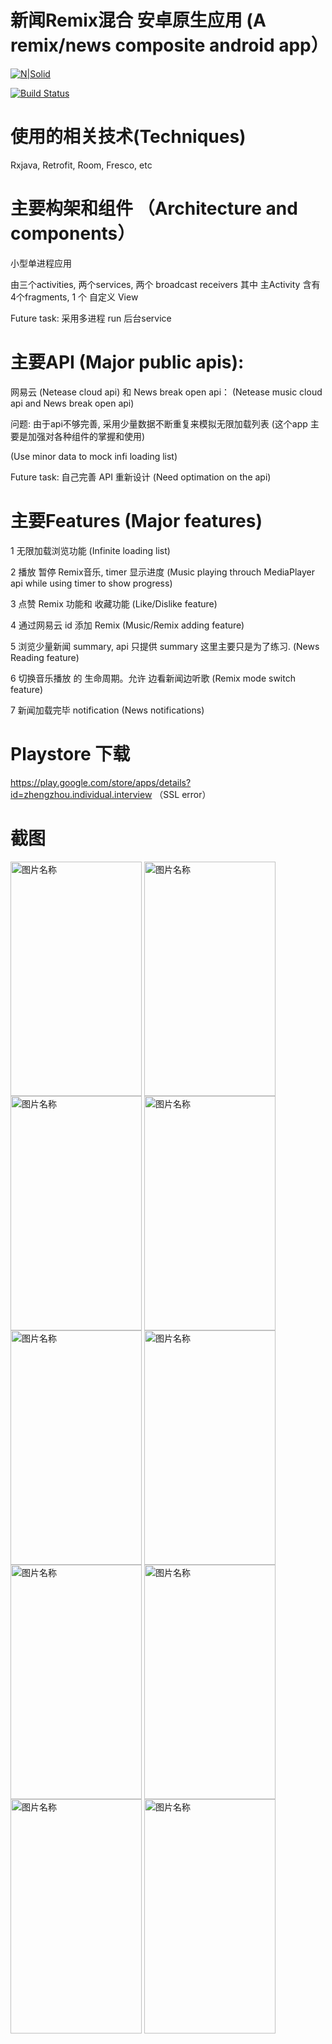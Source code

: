 # 新闻Remix混合 安卓原生应用 (A remix/news composite android app）

[![N|Solid](https://cldup.com/dTxpPi9lDf.thumb.png)](https://nodesource.com/products/nsolid)

[![Build Status](https://travis-ci.org/joemccann/dillinger.svg?branch=master)](https://travis-ci.org/joemccann/dillinger)

# 使用的相关技术(Techniques)

Rxjava, Retrofit, Room, Fresco, etc

# 主要构架和组件 （Architecture and components）

小型单进程应用

由三个activities, 两个services, 两个 broadcast receivers 其中 主Activity 含有4个fragments, 1 个 自定义 View

Future task: 采用多进程 run 后台service

# 主要API (Major public apis): 

网易云 (Netease cloud api) 和 News break open api： (Netease music cloud api and News break open api)


问题: 由于api不够完善, 采用少量数据不断重复来模拟无限加载列表 (这个app 主要是加强对各种组件的掌握和使用)

(Use minor data to mock infi loading list)


Future task: 自己完善 API 重新设计   (Need optimation on the api)

# 主要Features (Major features)

1 无限加载浏览功能  (Infinite loading list)

2 播放 暂停 Remix音乐, timer 显示进度  (Music playing throuch MediaPlayer api while using timer to show progress)


3 点赞 Remix 功能和 收藏功能 (Like/Dislike feature)


4 通过网易云 id 添加 Remix (Music/Remix adding feature)


5 浏览少量新闻 summary, api 只提供 summary 这里主要只是为了练习. (News Reading feature)


6 切换音乐播放 的 生命周期。允许 边看新闻边听歌  (Remix mode switch feature)

7 新闻加载完毕 notification  (News notifications)

# Playstore 下载


https://play.google.com/store/apps/details?id=zhengzhou.individual.interview （SSL error）


# 截图

<img src="https://github.com/zhouz88/Playstore/blob/addFeature/images/Screenshot_1617341647.png" width = "210" height = "375" alt="图片名称" align=center />
<img src="https://github.com/zhouz88/Playstore/blob/addFeature/images/Screenshot_1617340605.png" width = "210" height = "375" alt="图片名称" align=center />
<img src="https://github.com/zhouz88/Playstore/blob/addFeature/images/Screenshot_1617570407.png" width = "210" height = "375" alt="图片名称" align=center />
<img src="https://github.com/zhouz88/Playstore/blob/addFeature/images/Screenshot_1617341928.png" width = "210" height = "375" alt="图片名称" align=center />
<img src="https://github.com/zhouz88/Playstore/blob/addFeature/images/Screenshot_1617340619.png" width = "210" height = "375" alt="图片名称" align=center />
<img src="https://github.com/zhouz88/Playstore/blob/addFeature/images/Screenshot_1617340624.png" width = "210" height = "375" alt="图片名称" align=center />
<img src="https://github.com/zhouz88/Playstore/blob/addFeature/images/Screenshot_1617340629.png" width = "210" height = "375" alt="图片名称" align=center />
<img src="https://github.com/zhouz88/Playstore/blob/addFeature/images/Screenshot_1617340651.png" width = "210" height = "375" alt="图片名称" align=center />
<img src="https://github.com/zhouz88/Playstore/blob/addFeature/images/Screenshot_1617342042.png" width = "210" height = "375" alt="图片名称" align=center />
<img src="https://github.com/zhouz88/Playstore/blob/addFeature/images/Screenshot_1617342053.png" width = "210" height = "375" alt="图片名称" align=center />





